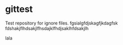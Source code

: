 gittest
=======

Test repository for ignore files.
fgsialgfdjskagfjkdagfsk
fdshakjflhdsakjlfhsdajklfhdjsaklhfdsakjlh

lala